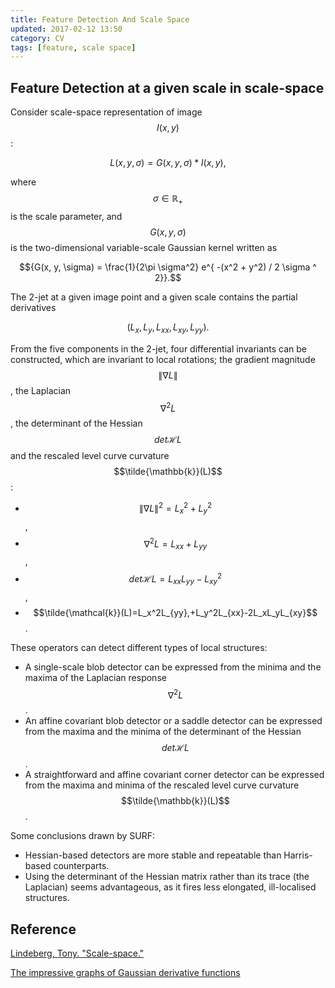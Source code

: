 ```yaml
---
title: Feature Detection And Scale Space
updated: 2017-02-12 13:50
category: CV
tags: [feature, scale space]
---
```


## Feature Detection at a given scale in scale-space

Consider scale-space representation of image $$I(x, y)$$:

$$L(x, y, \sigma) = G(x, y, \sigma) * I(x, y),$$

where $$\sigma \in  \mathbb{R}_+$$ is the scale parameter, and $$G(x, y, \sigma)$$ is the two-dimensional variable-scale Gaussian kernel written as

$${G(x, y, \sigma) = \frac{1}{2\pi \sigma^2} e^{ -(x^2 + y^2) / 2 \sigma ^ 2}}.$$

The 2-jet at a given image point and a given scale contains the partial derivatives

$$(L_x, L_y, L_{xx}, L_{xy}, L_{yy}).$$

From the five components in the 2-jet, four differential invariants can be constructed, which are invariant to local rotations; the gradient magnitude $$\|\nabla L\|$$, the Laplacian $$\nabla ^2 L$$, the determinant of the Hessian $$det\mathcal{H}L$$ and the rescaled level curve curvature $$\tilde{\mathbb{k}}(L)$$:

* $$\|\nabla L\|^2 = L_x^2 + L_y^2$$,
* $$\nabla ^2 L = L_{xx} + L_{yy}$$,
* $$det\mathcal{H}L = L_{xx}L_{yy}-L_{xy}^2$$,
* $$\tilde{\mathcal{k}}(L)=L_x^2L_{yy},+L_y^2L_{xx}-2L_xL_yL_{xy}$$.

These operators can detect different types of local structures:

* A single-scale blob detector can be expressed from the minima and the maxima of the Laplacian response $$\nabla^2L$$.
* An affine covariant blob detector or a saddle detector can be expressed from the maxima and the minima of the determinant of the Hessian $$det \mathcal{H}L$$.
* A straightforward and affine covariant corner detector can be expressed from the maxima and minima of the rescaled level curve curvature $$\tilde{\mathbb{k}}(L)$$.

Some conclusions drawn by SURF:
* Hessian-based detectors are more stable and repeatable than Harris-based counterparts.
* Using the determinant of the Hessian matrix rather than its trace (the Laplacian) seems advantageous, as it fires less elongated, ill-localised structures.








## Reference
[Lindeberg, Tony. "Scale-space."](https://www.researchgate.net/profile/Tony_Lindeberg/publication/227992111_Scale_space/links/0fcfd504211a11bd1b000000.pdf)

[The impressive graphs of Gaussian derivative functions](http://campar.in.tum.de/Chair/HaukeHeibelGaussianDerivatives)
